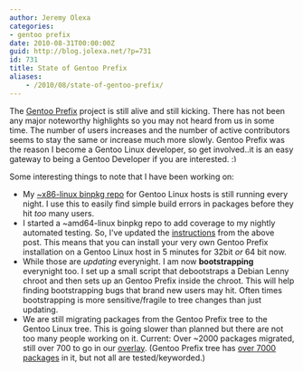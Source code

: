 ```yaml
---
author: Jeremy Olexa
categories:
- gentoo prefix
date: 2010-08-31T00:00:00Z
guid: http://blog.jolexa.net/?p=731
id: 731
title: State of Gentoo Prefix
aliases:
    - /2010/08/state-of-gentoo-prefix/
---
```


The [Gentoo Prefix][1] project is still alive and still kicking. There has not been any major noteworthy highlights so you may not heard from us in some time. The number of users increases and the number of active contributors seems to stay the same or increase much more slowly. Gentoo Prefix was the reason I become a Gentoo Linux developer, so get involved..it is an easy gateway to being a Gentoo Developer if you are interested. <img src="http://blog.jolexa.net/wp-includes/images/smilies/simple-smile.png" alt=":)" class="wp-smiley" style="height: 1em; max-height: 1em;" />

Some interesting things to note that I have been working on:

  * My [~x86-linux binpkg repo][2] for Gentoo Linux hosts is still running every night. I use this to easily find simple build errors in packages before they hit *too* many users.
  * I started a ~amd64-linux binpkg repo to add coverage to my nightly automated testing. So, I've updated the [instructions][3] from the above post. This means that you can install your very own Gentoo Prefix installation on a Gentoo Linux host in 5 minutes for 32bit *or* 64 bit now.
  * While those are *updating* everynight. I am now **bootstrapping** everynight too. I set up a small script that debootstraps a Debian Lenny chroot and then sets up an Gentoo Prefix inside the chroot. This will help finding bootstrapping bugs that brand new users may hit. Often times bootstrapping is more sensitive/fragile to tree changes than just updating.
  * We are still migrating packages from the Gentoo Prefix tree to the Gentoo Linux tree. This is going slower than planned but there are not too many people working on it. Current: Over ~2000 packages migrated, still over 700 to go in our [overlay][4]. (Gentoo Prefix tree has [over 7000 packages][5] in it, but not all are tested/keyworded.)

 [1]: http://www.gentoo.org/proj/en/gentoo-alt/prefix/
 [2]: http://blog.jolexa.net/2010/03/23/installing-gentoo-prefix-on-a-gentoo-linux-host/
 [3]: http://dev.gentoo.org/~darkside/prefix/gentoo/bootstrap-gentoo.xml
 [4]: http://overlays.gentoo.org/proj/alt/browser/trunk/prefix-overlay/
 [5]: http://stats.prefix.freens.org/keywords-packages.png